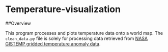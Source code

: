 # Temperature-visualization

##Overview

This program processes and plots temperature data onto a world map. The `clean_data.py` file is solely for processing data retrieved from [NASA GISTEMP gridded temperature anomaly data](https://data.giss.nasa.gov/gistemp/).
